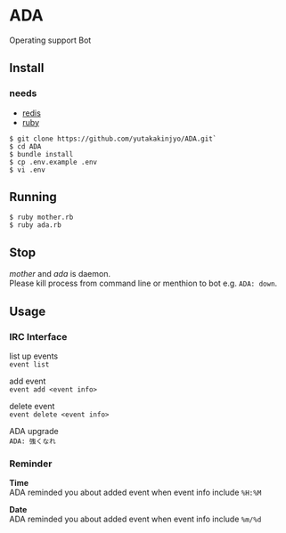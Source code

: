 # ADA

Operating support Bot

## Install

### needs

- [redis](http://redis.io/)
- [ruby](https://www.ruby-lang.org/ja/)

```
$ git clone https://github.com/yutakakinjyo/ADA.git`
$ cd ADA
$ bundle install
$ cp .env.example .env
$ vi .env
```

## Running

```
$ ruby mother.rb
$ ruby ada.rb
```
## Stop

_mother_ and _ada_ is daemon.  
Please kill process from command line or menthion to bot e.g. `ADA: down`.

## Usage

### IRC Interface

list up events  
`event list`

add event  
`event add <event info>`

delete event  
`event delete <event info>`

ADA upgrade  
`ADA: 強くなれ`

### Reminder

**Time**  
ADA reminded you about added event when event info include `%H:%M`

**Date**  
ADA reminded you about added event when event info include `%m/%d`
